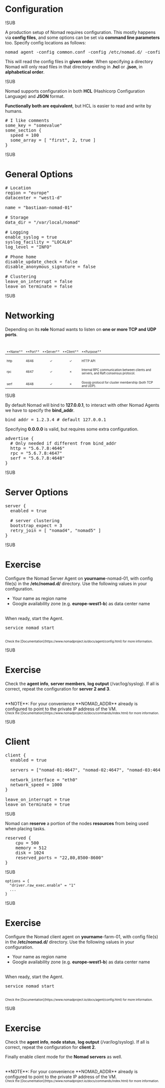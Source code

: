 <!-- .slide: data-background="#040811" data-background-image="/img/hashi-grid-white.svg" data-background-size="cover" data-background-position="center" -->
# Configuration

!SUB
<!-- .slide: data-background-image="/img/hashi-grid-gray.svg" data-background-size="cover" data-background-position="center" -->
A production setup of Nomad requires configuration. This mostly happens via **config files**, and some options can be set via **command line parameters** too. Specify config locations as follows:

<pre>
nomad agent <span class="value">-config common.conf -config /etc/nomad.d/ -config extra.json</span>
</pre>

This will read the config files in **given order**. When specifying a directory Nomad will only read files in that directory ending in **.hcl** or **.json**, in **alphabetical order**.

!SUB
<!-- .slide: data-background-image="/img/hashi-grid-gray.svg" data-background-size="cover" data-background-position="center" -->
Nomad supports configuration in both **HCL** (Hashicorp Configuration Language) and **JSON** format.

**Functionally both are equivalent**, but HCL is easier to read and write by humans.

<pre>
<span class="comment"># I like comments</span>
some_key = <span class="value">"somevalue"</span>
some_section <span class="bracket">{</span>
  speed = <span class="value">100</span>
  some_array = [<span class="value"> "first", 2, true </span>]
<span class="bracket">}</span>
</pre>

!SUB
  <!-- .slide: data-background-image="/img/hashi-grid-gray.svg" data-background-size="cover" data-background-position="center" -->
# General Options

<pre>
<span class="comment"># Location</span>
region = <span class="value">"europe"</span>
datacenter = <span class="value">"west1-d"</span>

name = <span class="value">"bastiaan-nomad-01"</span>

<span class="comment"># Storage</span>
data_dir = <span class="value">"/var/local/nomad"</span>

<span class="comment"># Logging</span>
enable_syslog = <span class="value">true</span>
syslog_facility = <span class="value">"LOCAL0"</span>
log_level = <span class="value">"INFO"</span>

<span class="comment"># Phone home</span>
disable_update_check = <span class="value">false</span>
disable_anonymous_signature = <span class="value">false</span>

<span class="comment"># Clustering</span>
leave_on_interrupt = <span class="value">false</span>
leave_on_terminate = <span class="value">false</span>
</pre>

!SUB
<!-- .slide: data-background-image="/img/hashi-grid-gray.svg" data-background-size="cover" data-background-position="center" -->
# Networking
Depending on its **role** Nomad wants to listen on **one or more TCP and UDP ports**.

<br/>
<table style="font-size: 70%;">
<thead>
  <tr>
    <td>**Name**</td><td>**Port**</td><td>**Server**</td><td>**Client**</td><td>**Purpose**</td>
  </tr>
</thead>
<tbody>
  <tr><td colspan="5">&nbsp;</td></tr>
  <tr>
    <td>http</td><td>4646</td><td style="text-align:center;">&check;</td><td style="text-align:center;">&check;</td><td>HTTP API</td>
  </tr>
  <tr><td colspan="5">&nbsp;</td></tr>
  <tr>
    <td>rpc</td><td>4647</td><td style="text-align:center;">&check;</td><td style="text-align:center;">&cross;</td><td>Internal RPC communication between clients and servers, and Raft consensus protocol.</td>
  </tr>
  <tr><td colspan="5">&nbsp;</td></tr>
  <tr>
    <td>serf</td><td>4648</td><td style="text-align:center;">&check;</td><td style="text-align:center;">&cross;</td><td>Gossip protocol for cluster membership (both TCP and UDP).</td>
  </tr>
</tbody>
</table>

!SUB
<!-- .slide: data-background-image="/img/hashi-grid-gray.svg" data-background-size="cover" data-background-position="center" -->
By default Nomad will bind to **127.0.0.1**, to interact with other Nomad Agents we have to specify the **bind_addr**.

<pre>
bind_addr = <span class="value">1.2.3.4</span> <span class="comment"># default 127.0.0.1</span>
</pre>

Specifying **0.0.0.0** is valid, but requires some extra configuration.

<pre>
advertise <span class="bracket">{</span>
  <span class="comment"># Only needed if different from bind_addr</span>
  http = <span class="value">"5.6.7.8:4646"</span>
  rpc = <span class="value">"5.6.7.8:4647"</span>
  serf = <span class="value">"5.6.7.8:4648"</span>
<span class="bracket">}</span>
</pre>

!SUB
<!-- .slide: data-background-image="/img/hashi-grid-gray.svg" data-background-size="cover" data-background-position="center" -->
# Server Options
<pre>
server <span class="bracket">{</span>
  enabled = <span class="value">true</span>

  <span class="comment"># server clustering</span>
  bootstrap_expect = <span class="value">3</span>
  retry_join = [ <span class="value">"nomad4", "nomad5"</span> ]
<span class="bracket">}</span>
</pre>

!SUB
<!-- .slide: data-background-image="/img/hashi-grid-gray.svg" data-background-size="cover" data-background-position="center" -->
# Exercise
Configure the Nomad Server Agent on **yourname**-nomad-01, with config file(s) in the  **/etc/nomad.d/** directory. Use the following values in your configuration.
- Your name as region name
- Google availability zone (e.g. **europe-west1-b**) as data center name

<br/>
When ready, start the Agent.
<pre>
service nomad start
</pre>

<br/>
<span style="font-size: 70%">Check the [Documentation](https://www.nomadproject.io/docs/agent/config.html) for more information.</span>

!SUB
<!-- .slide: data-background-image="/img/hashi-grid-gray.svg" data-background-size="cover" data-background-position="center" -->
# Exercise
Check the **agent info**, **server members**, **log output**  (/var/log/syslog). If all is correct, repeat the configuration for **server 2 and 3**.

<br/>
**NOTE**: For your convenience **NOMAD_ADDR** already is configured to point to the private IP address of the VM.

<br/>
<span style="font-size: 70%">Check the [Documentation](https://www.nomadproject.io/docs/commands/index.html) for more information.</span>

!SUB
<!-- .slide: data-background-image="/img/hashi-grid-gray.svg" data-background-size="cover" data-background-position="center" -->
# Client

<pre>
client <span class="bracket">{</span>
  enabled = <span class="value">true</span>

  servers = [<span class="value">"nomad-01:4647", "nomad-02:4647", "nomad-03:4647"</span>]

  network_interface = <span class="value">"eth0"</span>
  network_speed = <span class="value">1000</span>
<span class="bracket">}</span>

leave_on_interrupt = <span class="value">true</span>
leave_on_terminate = <span class="value">true</span>
</pre>

!SUB
<!-- .slide: data-background-image="/img/hashi-grid-gray.svg" data-background-size="cover" data-background-position="center" -->
Nomad can **reserve** a portion of the nodes **resources** from being used when placing tasks.

<pre>
reserved <span class="bracket">{</span>
    cpu = <span class="value">500</span>
    memory = <span class="value">512</span>
    disk = <span class="value">1024</span>
    reserved_ports = <span class="value">"22,80,8500-8600"</span>
<span class="bracket">}</span>
</pre>

!SUB
<!-- .slide: data-background-image="/img/hashi-grid-gray.svg" data-background-size="cover" data-background-position="center" -->

```
options = {
  "driver.raw_exec.enable" = "1"
  ...
}
```

!SUB
<!-- .slide: data-background-image="/img/hashi-grid-gray.svg" data-background-size="cover" data-background-position="center" -->
# Exercise
Configure the Nomad client agent on **yourname**-farm-01, with config file(s) in the  **/etc/nomad.d/** directory. Use the following values in your configuration.
- Your name as region name
- Google availability zone (e.g. **europe-west1-b**) as data center name

<br/>
When ready, start the Agent.
<pre>
service nomad start
</pre>

<br/>
<span style="font-size: 70%">Check the [Documentation](https://www.nomadproject.io/docs/agent/config.html) for more information.</span>

!SUB
<!-- .slide: data-background-image="/img/hashi-grid-gray.svg" data-background-size="cover" data-background-position="center" -->
# Exercise
Check the **agent info**, **node status**, **log output**  (/var/log/syslog). If all is correct, repeat the configuration for **client 2**.

Finally enable client mode for the **Nomad servers** as well.

<br/>
**NOTE**: For your convenience **NOMAD_ADDR** already is configured to point to the private IP address of the VM.

<br/>
<span style="font-size: 70%">Check the [Documentation](https://www.nomadproject.io/docs/commands/index.html) for more information.</span>
